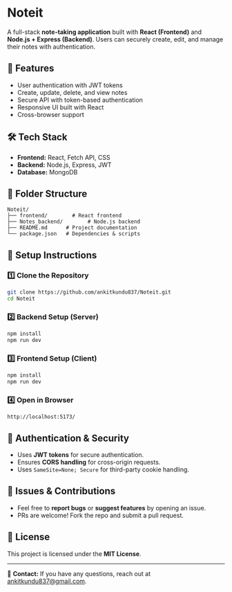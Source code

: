 # Noteit

A full-stack **note-taking application** built with **React (Frontend)** and **Node.js + Express (Backend)**. Users can securely create, edit, and manage their notes with authentication.

## 🚀 Features
- User authentication with JWT tokens
- Create, update, delete, and view notes
- Secure API with token-based authentication
- Responsive UI built with React
- Cross-browser support

## 🛠️ Tech Stack
- **Frontend:** React, Fetch API, CSS
- **Backend:** Node.js, Express, JWT
- **Database:**  MongoDB

## 📂 Folder Structure
```
Noteit/
├── frontend/        # React frontend
├── Notes_backend/        # Node.js backend
├── README.md      # Project documentation
└── package.json   # Dependencies & scripts
```

## 🎯 Setup Instructions
### 1️⃣ Clone the Repository
```sh
git clone https://github.com/ankitkundu837/Noteit.git
cd Noteit
```

### 2️⃣ Backend Setup (Server)
```sh
npm install
npm run dev
```

### 3️⃣ Frontend Setup (Client)
```sh
npm install
npm run dev
```

### 4️⃣ Open in Browser
```
http://localhost:5173/
```

## 🔐 Authentication & Security
- Uses **JWT tokens** for secure authentication.
- Ensures **CORS handling** for cross-origin requests.
- Uses `SameSite=None; Secure` for third-party cookie handling.

## 🐛 Issues & Contributions
- Feel free to **report bugs** or **suggest features** by opening an issue.
- PRs are welcome! Fork the repo and submit a pull request.

## 📜 License
This project is licensed under the **MIT License**.

---

📧 **Contact:** If you have any questions, reach out at ankitkundu837@gmail.com.

